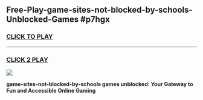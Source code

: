 
## Free-Play-game-sites-not-blocked-by-schools-Unblocked-Games #p7hgx
<h3>
<a href="https://news.freeplayer.one?title=game-sites-not-blocked-by-schools&ref=8M">CLICK TO PLAY</a></h3>
<hr>

<h3>
<a href="https://news.freeplayer.one?title=game-sites-not-blocked-by-schools&ref=8M">CLICK 2 PLAY</a>
  
</h3>

<a href="https://news.freeplayer.one?title=game-sites-not-blocked-by-schools&ref=8M"><img src="https://clearcache.store/games.png"></a>


**game-sites-not-blocked-by-schools games unblocked: Your Gateway to Fun and Accessible Online Gaming**
